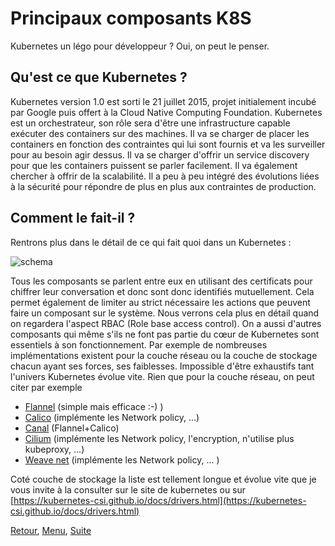 # Principaux composants K8S
Kubernetes un légo pour développeur ? Oui, on peut le penser.

## Qu'est ce que Kubernetes ?
Kubernetes version 1.0 est sorti le 21 juillet 2015, projet initialement incubé par Google puis offert à la Cloud Native Computing Foundation.
Kubernetes est un orchestrateur, son rôle sera d'être une infrastructure capable exécuter des containers sur des machines.
Il va se charger de placer les containers en fonction des contraintes qui lui sont fournis et va les surveiller pour au besoin agir dessus.
Il va se charger d'offrir un service discovery pour que les containers puissent se parler facilement.
Il va également chercher à offrir de la scalabilité.
Il a peu à peu intégré des évolutions liées à la sécurité pour répondre de plus en plus aux contraintes de production.

## Comment le fait-il ?
Rentrons plus dans le détail de ce qui fait quoi dans un Kubernetes :

![schema](https://obeyler.github.io/Formation-K8S/images/architecture-K8S.drawio.svg)

Tous les composants se parlent entre eux en utilisant des certificats pour chiffrer leur conversation et donc sont donc identifiés mutuellement. 
Cela permet également de limiter au strict nécessaire les actions que peuvent faire un composant sur le système. Nous verrons cela plus en détail quand on regardera l'aspect RBAC (Role base access control).
On a aussi d'autres composants qui même s'ils ne font pas partie du cœur de Kubernetes sont essentiels à son fonctionnement.
Par exemple de nombreuses implémentations existent pour la couche réseau ou la couche de stockage chacun ayant ses forces, ses faiblesses. Impossible d'être exhaustifs tant l'univers Kubernetes évolue vite.
Rien que pour la couche réseau, on peut citer par exemple
- [Flannel](https://github.com/flannel-io/flannel) (simple mais efficace :-) )
- [Calico](https://www.tigera.io/project-calico/) (implémente les Network policy, ...)
- [Canal](https://docs.projectcalico.org/getting-started/kubernetes/flannel/flannel) (Flannel+Calico)
- [Cilium](https://cilium.io) (implémente les Network policy, l'encryption, n'utilise plus kubeproxy, ...)
- [Weave net](https://github.com/weaveworks/weave) (implémente les Network policy, ... )

Coté couche de stockage la liste est tellement longue et évolue vite que je vous invite à la consulter sur le site de kubernetes ou sur [https://kubernetes-csi.github.io/docs/drivers.html](https://kubernetes-csi.github.io/docs/drivers.html)

[Retour](https://obeyler.github.io/Formation-K8S/Chapitres/DockerForceFaiblesse.html), [Menu](https://obeyler.github.io/Formation-K8S/), [Suite](https://obeyler.github.io/Formation-K8S/Chapitres/TopologieK8S.html)
